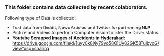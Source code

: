 ### This folder contains data collected by recent colaborators.

Following type of Data is collected: 
- Text data from Reddit, News Articles and Twitter for perfroming **NLP**
- Picture and Videos to perform Computer Vision to infer the Driver status.
- **Youtube Scrapped Images of Accidents in Hyderabad:** https://drive.google.com/file/d/1uyy0k80jy79yo58Q1Uy82GK58TuibyoG/view?usp=sharing
